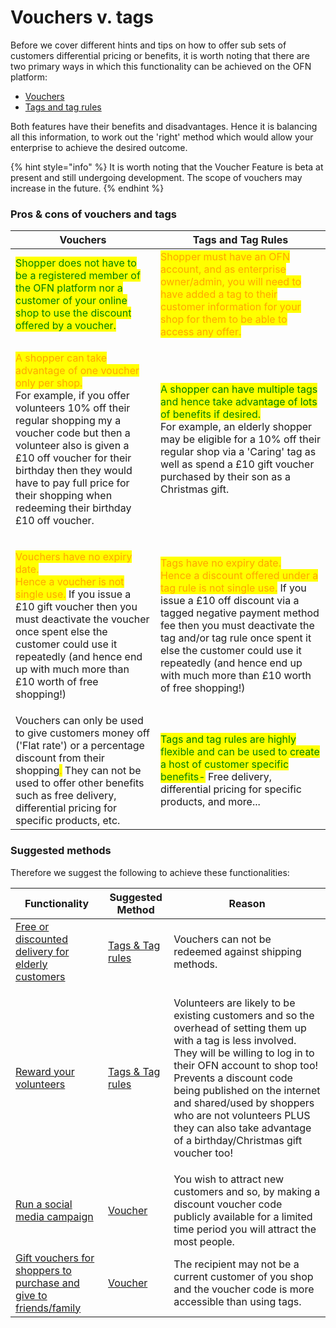 # Vouchers v. tags

Before we cover different hints and tips on how to offer sub sets of customers differential pricing or benefits, it is worth noting that there are two primary ways in which this functionality can be achieved on the OFN platform:

* [Vouchers](../../basic-features/shopfront/vouchers.md)
* [Tags and tag rules](../../basic-features/shopfront/customer-management-and-conditional-displays-prices/tags-and-tag-rules.md)

Both features have their benefits and disadvantages.  Hence it is balancing all this information, to work out the 'right' method which would allow your enterprise to achieve the desired outcome.

{% hint style="info" %}
It is worth noting that the Voucher Feature is beta at present and still undergoing development. The scope of vouchers may increase in the future.
{% endhint %}

### Pros & cons of vouchers and tags

| Vouchers                                                                                                                                                                                                                                                                                                                                                                       | Tags and Tag Rules                                                                                                                                                                                                                                                                                                                                                                                                               |
| ------------------------------------------------------------------------------------------------------------------------------------------------------------------------------------------------------------------------------------------------------------------------------------------------------------------------------------------------------------------------------ | -------------------------------------------------------------------------------------------------------------------------------------------------------------------------------------------------------------------------------------------------------------------------------------------------------------------------------------------------------------------------------------------------------------------------------- |
| <mark style="color:green;">Shopper does not have to be a registered member of the OFN platform nor a customer of your online shop to use the discount offered by a voucher.</mark>                                                                                                                                                                                             | <mark style="color:orange;">Shopper must have an OFN account, and as enterprise owner/admin, you will need to have added a tag to their customer information for your shop for them to be able to access any offer.</mark>                                                                                                                                                                                                       |
| <p><mark style="color:orange;">A shopper can take advantage of one voucher only per shop.</mark><br>For example, if you offer volunteers 10% off their regular shopping my a voucher code but then a volunteer also is given a £10 off voucher for their birthday then they would have to pay full price for their shopping when redeeming their birthday £10 off voucher.</p> | <p><mark style="color:green;">A shopper can have multiple tags and hence take advantage of lots of benefits if desired.</mark><br>For example, an elderly shopper may be eligible for a 10% off their regular shop via a 'Caring' tag as well as spend a £10 gift voucher purchased by their son as a Christmas gift.</p>                                                                                                        |
| <p><mark style="color:orange;">Vouchers have no expiry date.</mark><br><mark style="color:orange;">Hence a voucher is not single use.</mark> If you issue a £10 gift voucher then you must deactivate the voucher once spent else the customer could use it repeatedly (and hence end up with much more than £10 worth of free shopping!) </p>                                 | <p><mark style="color:orange;">Tags have no expiry date.</mark><br><mark style="color:orange;">Hence a discount offered under a tag rule is not single use.</mark> If you issue a £10 off discount via a tagged negative payment method fee then you must deactivate the tag and/or tag rule once spent it else the customer could use it repeatedly (and hence end up with much more than £10 worth of free shopping!) <br></p> |
| Vouchers can only be used to give customers money off ('Flat rate') or a percentage discount from their shopping<mark style="color:orange;">.</mark> They can not be used to offer other benefits such as free delivery, differential pricing for specific products, etc.                                                                                                      | <mark style="color:green;">Tags and tag rules are highly flexible and can be used to create a host of customer specific benefits-</mark> Free delivery, differential pricing for specific products, and more...                                                                                                                                                                                                                  |

### Suggested methods&#x20;

Therefore we suggest the following to achieve these functionalities:

| Functionality                                                                                             | Suggested Method                                                                                                             | Reason                                                                                                                                                                                                                                                                                                                                                                                 |
| --------------------------------------------------------------------------------------------------------- | ---------------------------------------------------------------------------------------------------------------------------- | -------------------------------------------------------------------------------------------------------------------------------------------------------------------------------------------------------------------------------------------------------------------------------------------------------------------------------------------------------------------------------------- |
| [Free or discounted delivery for elderly customers](discounted-free-delivery-for-vulnerable-customers.md) | [Tags & Tag rules](../../basic-features/shopfront/customer-management-and-conditional-displays-prices/tags-and-tag-rules.md) | Vouchers can not be redeemed against shipping methods.                                                                                                                                                                                                                                                                                                                                 |
| [Reward your volunteers](reward-your-volunteers.md)                                                       | [Tags & Tag rules](../../basic-features/shopfront/customer-management-and-conditional-displays-prices/tags-and-tag-rules.md) | <p>Volunteers are likely to be existing customers and so the overhead of setting them up with a tag is less involved.  They will be willing to log in to their OFN account to shop too!<br>Prevents a discount code being published on the internet and shared/used by shoppers who are not volunteers PLUS they can also take advantage of a birthday/Christmas gift voucher too!</p> |
| [Run a social media campaign](running-a-social-media-promotion.md)                                        | [Voucher](../../basic-features/shopfront/vouchers.md)                                                                        | You wish to attract new customers and so, by making a discount voucher code publicly available for a limited time period you will attract the most people.                                                                                                                                                                                                                             |
| [Gift vouchers for shoppers to purchase and give to friends/family](how-to-create-gift-vouchers.md)       | [Voucher](../../basic-features/shopfront/vouchers.md)                                                                        | The recipient may not be a current customer of you shop and the voucher code is more accessible than using tags.                                                                                                                                                                                                                                                                       |
